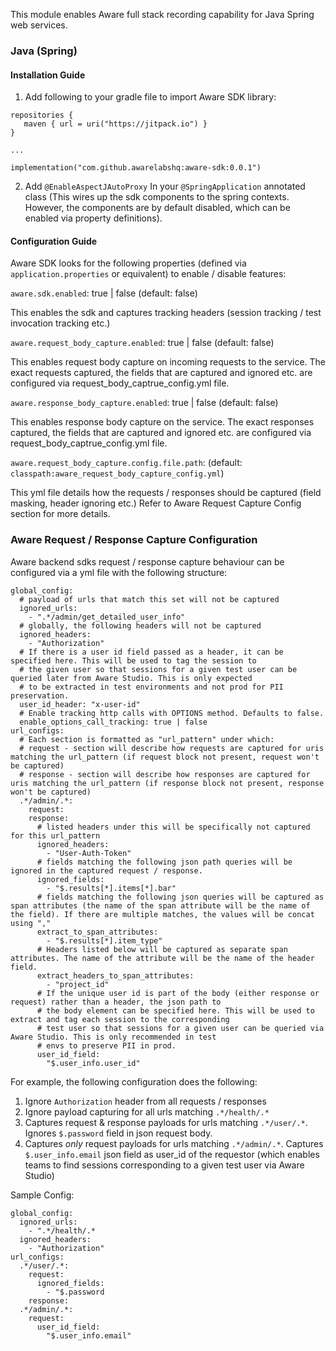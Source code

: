This module enables Aware full stack recording capability for Java Spring web services.

### Java (Spring)

#### Installation Guide

1) Add following to your gradle file to import Aware SDK library:

```
repositories {
   maven { url = uri("https://jitpack.io") }
}

...

implementation("com.github.awarelabshq:aware-sdk:0.0.1")

```

2) Add ```@EnableAspectJAutoProxy``` In your ```@SpringApplication``` annotated class (This wires up the sdk components to the spring contexts. However, the components are by default disabled, which can be enabled via property definitions).

#### Configuration Guide

Aware SDK looks for the following properties (defined via ```application.properties``` or equivalent) to enable / disable features:

```aware.sdk.enabled```: true | false (default: false)

This enables the sdk and captures tracking headers (session tracking / test invocation tracking etc.)

```aware.request_body_capture.enabled```: true | false (default: false)

This enables request body capture on incoming requests to the service. The exact requests captured, the fields that are captured and ignored etc. are configured via request_body_captrue_config.yml file.

```aware.response_body_capture.enabled```: true | false (default: false)

This enables response body capture on the service. The exact responses captured, the fields that are captured and ignored etc. are configured via request_body_captrue_config.yml file.

```aware.request_body_capture.config.file.path```: (default: ```classpath:aware_request_body_capture_config.yml```)

This yml file details how the requests / responses should be captured (field masking, header ignoring etc.) Refer to Aware Request Capture Config section for more details.

### Aware Request / Response Capture Configuration

Aware backend sdks request / response capture behaviour can be configured via a yml file with the following structure:

```
global_config:
  # payload of urls that match this set will not be captured
  ignored_urls:
    - ".*/admin/get_detailed_user_info"
  # globally, the following headers will not be captured
  ignored_headers:
    - "Authorization"
  # If there is a user id field passed as a header, it can be specified here. This will be used to tag the session to
  # the given user so that sessions for a given test user can be queried later from Aware Studio. This is only expected
  # to be extracted in test environments and not prod for PII preservation.
  user_id_header: "x-user-id"
  # Enable tracking http calls with OPTIONS method. Defaults to false.
  enable_options_call_tracking: true | false
url_configs:
  # Each section is formatted as "url_pattern" under which:
  # request - section will describe how requests are captured for uris matching the url_pattern (if request block not present, request won't be captured)
  # response - section will describe how responses are captured for uris matching the url_pattern (if response block not present, response won't be captured)
  .*/admin/.*:
    request:
    response:
      # listed headers under this will be specifically not captured for this url_pattern
      ignored_headers:
        - "User-Auth-Token"
      # fields matching the following json path queries will be ignored in the captured request / response.
      ignored_fields:
        - "$.results[*].items[*].bar"
      # fields matching the following json queries will be captured as span attributes (the name of the span attribute will be the name of the field). If there are multiple matches, the values will be concat using ","
      extract_to_span_attributes:
        - "$.results[*].item_type"
      # Headers listed below will be captured as separate span attributes. The name of the attribute will be the name of the header field.
      extract_headers_to_span_attributes:
        - "project_id"
      # If the unique user id is part of the body (either response or request) rather than a header, the json path to
      # the body element can be specified here. This will be used to extract and tag each session to the corresponding
      # test user so that sessions for a given user can be queried via Aware Studio. This is only recommended in test
      # envs to preserve PII in prod.
      user_id_field:
        "$.user_info.user_id"
```

For example, the following configuration does the following:
1) Ignore ```Authorization``` header from all requests / responses
2) Ignore payload capturing for all urls matching ```.*/health/.*```
3) Captures request & response payloads for urls matching ```.*/user/.*```. Ignores ```$.password``` field in json request body.
4) Captures _only_ request payloads for urls matching ```.*/admin/.*```. Captures ```$.user_info.email``` json field as user_id of the requestor (which enables teams to find sessions corresponding to a given test user via Aware Studio)

Sample Config:

```
global_config:
  ignored_urls:
    - ".*/health/.*
  ignored_headers:
    - "Authorization"
url_configs:
  .*/user/.*:
    request:
      ignored_fields:
        - "$.password
    response:
  .*/admin/.*:
    request:
      user_id_field:
        "$.user_info.email"
```

